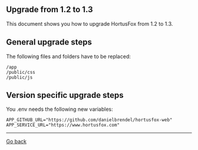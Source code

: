 ## Upgrade from 1.2 to 1.3

This document shows you how to upgrade HortusFox from 1.2 to 1.3.

## General upgrade steps
The following files and folders have to be replaced:
```
/app
/public/css
/public/js
```

## Version specific upgrade steps
You .env needs the following new variables:
```
APP_GITHUB_URL="https://github.com/danielbrendel/hortusfox-web"
APP_SERVICE_URL="https://www.hortusfox.com"
```

<p><hr/></p>

[Go back](index.md)